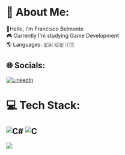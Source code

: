 # 💫 About Me:
👤Hello, I'm Francisco Belmonte<br>🎮 Currently I'm studying Game Development<br>🌎 Languages: 🇪🇦 🇬🇧  🇮🇹


## 🌐 Socials:
[![LinkedIn](https://img.shields.io/badge/LinkedIn-%230077B5.svg?logo=linkedin&logoColor=white)](https://linkedin.com/in/https://www.linkedin.com/in/fobelmonte) 

# 💻 Tech Stack:
![C#](https://img.shields.io/badge/c%23-%23239120.svg?style=for-the-badge&logo=csharp&logoColor=white) ![C](https://img.shields.io/badge/c-%2300599C.svg?style=for-the-badge&logo=c&logoColor=white)
---
[![](https://visitcount.itsvg.in/api?id=fobelmonte&icon=0&color=0)](https://visitcount.itsvg.in)

<!-- Proudly created with GPRM ( https://gprm.itsvg.in ) -->
